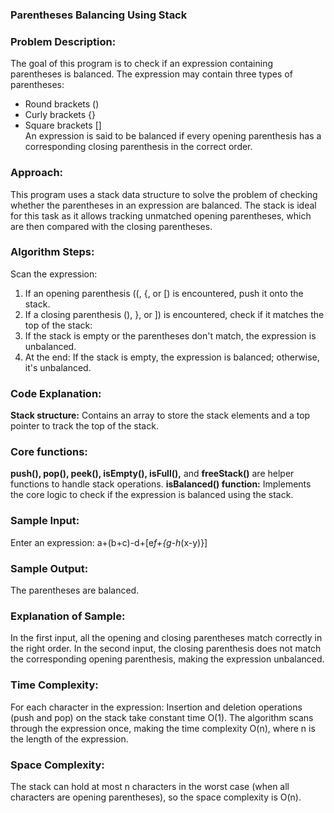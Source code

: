 ### **Parentheses Balancing Using Stack**
### Problem Description:
The goal of this program is to check if an expression containing parentheses is balanced. The expression may contain three types of parentheses:

- Round brackets ()
- Curly brackets {}
- Square brackets []     
An expression is said to be balanced if every opening parenthesis has a corresponding closing parenthesis in the correct order.

### Approach:
This program uses a stack data structure to solve the problem of checking whether the parentheses in an expression are balanced. The stack is ideal for this task as it allows tracking unmatched opening parentheses, which are then compared with the closing parentheses.

### Algorithm Steps:
Scan the expression:
1. If an opening parenthesis ((, {, or [) is encountered, push it onto the stack.
2. If a closing parenthesis (), }, or ]) is encountered, check if it matches the top of the stack:
3. If the stack is empty or the parentheses don't match, the expression is unbalanced.
4. At the end:
If the stack is empty, the expression is balanced; otherwise, it's unbalanced.
### Code Explanation:
**Stack structure:** Contains an array to store the stack elements and a top pointer to track the top of the stack.
### Core functions:
**push(), pop(), peek(), isEmpty(), isFull(),** and **freeStack()** are helper functions to handle stack operations.
**isBalanced() function:** Implements the core logic to check if the expression is balanced using the stack.
### Sample Input:
Enter an expression: a+(b+c)-d+[e*f+{g-h*(x-y)}]
### Sample Output:
The parentheses are balanced.
### Explanation of Sample:
In the first input, all the opening and closing parentheses match correctly in the right order.
In the second input, the closing parenthesis does not match the corresponding opening parenthesis, making the expression unbalanced.
### Time Complexity:
For each character in the expression:
Insertion and deletion operations (push and pop) on the stack take constant time O(1).
The algorithm scans through the expression once, making the time complexity O(n), where n is the length of the expression.
### Space Complexity:
The stack can hold at most n characters in the worst case (when all characters are opening parentheses), so the space complexity is O(n).
